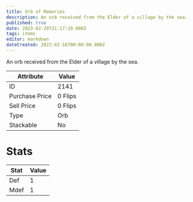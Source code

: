 ```yaml
---
title: Orb of Memories
description: An orb received from the Elder of a village by the sea.
published: true
date: 2023-02-28T21:17:19.000Z
tags: items
editor: markdown
dateCreated: 2023-02-16T00:00:00.000Z
---
```


An orb received from the Elder of a village by the sea.

|Attribute|Value|
|-|-|
|ID|2141|
|Purchase Price|0 Flips|
|Sell Price|0 Flips|
|Type|Orb|
|Stackable|No|

# Stats
|Stat|Value|
|-|-|
|Def|1|
|Mdef|1|

